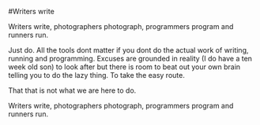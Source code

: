 #Writers write

Writers write, photographers photograph, programmers program and runners run.

Just do. All the tools dont matter if you dont do the actual work of writing, running and programming. Excuses are grounded in reality (I do have a ten week old son) to look after but there is room to beat out your own brain telling you to do the lazy thing. To take the easy route.

That that is not what we are here to do.

Writers write, photographers photograph, programmers program and runners run.
